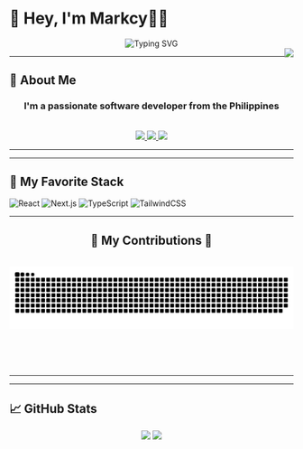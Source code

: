 # 👋 Hey, I'm Markcy👨‍💻

<div align="center">
  <img src="https://readme-typing-svg.herokuapp.com?font=Fira+Code&weight=500&pause=1000&color=61DAFB&center=true&vCenter=true&width=435&lines=Fullstack+Dev+%7C+React+Enthusiast;Markcy+Petras;" alt="Typing SVG" />
</div>

<img align="right" src="https://visitor-badge.laobi.icu/badge?page_id=salesp07.salesp07" />

---

## 🚀 About Me

<h3 align="center">I'm a passionate software developer from the Philippines
</h3>

<br/>
 
<div align="center"> 
  <a href="mailto:marksy.petras7@gmail.com">
    <img src="https://img.shields.io/badge/Gmail-333333?style=for-the-badge&logo=gmail&logoColor=red" />
  </a>
  <a href="https://www.linkedin.com/in/mark-cristopher-petras-4b2b2721a/" target="_blank">
    <img src="https://img.shields.io/badge/LinkedIn-0077B5?style=for-the-badge&logo=linkedin&logoColor=white" target="_blank" />
  </a>
  <a href="https://markcypetras.netlify.app/" target="_blank">
     <img src="https://img.shields.io/badge/Portfolio-FF5722?style=for-the-badge&logo=todoist&logoColor=white" target="_blank" /> <!-- sqlite, safari, google-chrome are other good icon options -->
  </a>
</div>

 <hr/>

---

## 🧠 My Favorite Stack
![React](https://img.shields.io/badge/-React-61DAFB?style=for-the-badge&logo=react&logoColor=black)
![Next.js](https://img.shields.io/badge/-Next.js-000000?style=for-the-badge&logo=nextdotjs)
![TypeScript](https://img.shields.io/badge/-TypeScript-3178C6?style=for-the-badge&logo=typescript)
![TailwindCSS](https://img.shields.io/badge/-Tailwind-06B6D4?style=for-the-badge&logo=tailwindcss)

---

<div align="center">
  <h2>🐍 My Contributions 🐍</h2>
  <br>
  <img alt="snake eating my contributions" src="https://raw.githubusercontent.com/salesp07/salesp07/output/github-contribution-grid-snake.svg" />
  
  <br/><br/><br/>
</div>

<hr/>

---

## 📈 GitHub Stats

<div align="center">
  <img src="https://github-readme-stats.vercel.app/api?username=seegyulater&show_icons=true&theme=react&hide=contribs&count_private=true" />
  <img src="https://github-readme-streak-stats.herokuapp.com/?user=seegyulater&theme=react" />
</div>
